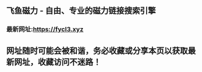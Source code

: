 ## **飞鱼磁力 - 自由、专业的磁力链接搜索引擎**
### 最新网址:<a href="https://fycl3.xyz" target="_blank">https://fycl3.xyz</a>
## 网址随时可能会被和谐，务必收藏或分享本页以获取最新网址，收藏访问不迷路！
